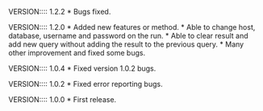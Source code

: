 VERSION:::: 1.2.2
    * Bugs fixed.

VERSION:::: 1.2.0
    * Added new features or method.
    * Able to change host, database, username and password on the run.
    * Able to clear result and add new query without adding the result to the previous query.
    * Many other improvement and fixed some bugs.

VERSION:::: 1.0.4
    * Fixed version 1.0.2 bugs.

VERSION:::: 1.0.2
    * Fixed error reporting bugs.

VERSION:::: 1.0.0
    * First release.